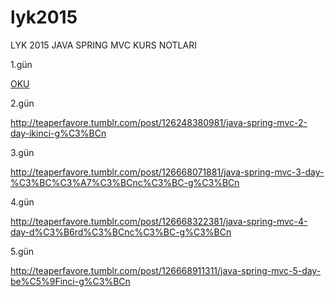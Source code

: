 # lyk2015
LYK 2015 JAVA SPRING MVC KURS NOTLARI

1.gün

[OKU](http://teaperfavore.tumblr.com/post/126116284381/java-spring-mvc-1-day-ilk-g%C3%BCn)

2.gün

http://teaperfavore.tumblr.com/post/126248380981/java-spring-mvc-2-day-ikinci-g%C3%BCn

3.gün

http://teaperfavore.tumblr.com/post/126668071881/java-spring-mvc-3-day-%C3%BC%C3%A7%C3%BCnc%C3%BC-g%C3%BCn

4.gün

http://teaperfavore.tumblr.com/post/126668322381/java-spring-mvc-4-day-d%C3%B6rd%C3%BCnc%C3%BC-g%C3%BCn

5.gün

http://teaperfavore.tumblr.com/post/126668911311/java-spring-mvc-5-day-be%C5%9Finci-g%C3%BCn
